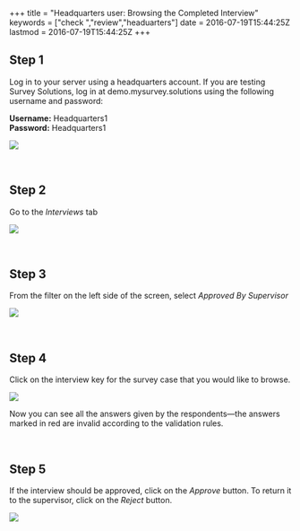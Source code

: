 +++
title = "Headquarters user: Browsing the Completed Interview"
keywords = ["check ","review","headuarters"]
date = 2016-07-19T15:44:25Z
lastmod = 2016-07-19T15:44:25Z
+++

Step 1
------

  
Log in to your server using a headquarters account. If you are testing
Survey Solutions, log in at demo.mysurvey.solutions using the following
username and password:  
  
**Username:** Headquarters1  
**Password:** Headquarters1   
  
  
![](/images/774368.png)  
  
  
 

Step 2
------

  
Go to the *Interviews* tab  
  
  
![](/images/774369.png)  
  
  
 

Step 3
------

  
From the filter on the left side of the screen, select *Approved By
Supervisor*  
  
  
![](/images/774370.png)  
  
  
 

Step 4
------

  
Click on the interview key for the survey case that you would like to
browse.  
  
![](/images/774372.png)  
  
  
  
Now you can see all the answers given by the respondents—the answers
marked in red are invalid according to the validation rules.   
  
  
 

Step 5
------

  
If the interview should be approved, click on the *Approve* button. To
return it to the supervisor, click on the *Reject* button.  
  
![](/images/774371.png)
